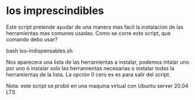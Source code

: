 # los imprescindibles
Este script pretende ayudar de una manera mas facil la instalación de las herramientas mas comunes usadas.
Como se corre este script, que comando debo usar?

bash los-indispensables.sh

Nos aparecera una lista de las herramientas a instalar, podemos intalar uno por uno ó instalar solo las herramientas necesarias o instalar todas la herramientas de la lista.
La opción 0 cero es es para salir del script.

Nota: este script se probó en una maquina virtual con Ubuntu server 20.04 LTS


